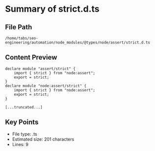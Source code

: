 # Summary of strict.d.ts
  
## File Path
`/home/tabs/seo-engineering/automation/node_modules/@types/node/assert/strict.d.ts`

## Content Preview
```
declare module "assert/strict" {
    import { strict } from "node:assert";
    export = strict;
}
declare module "node:assert/strict" {
    import { strict } from "node:assert";
    export = strict;
}

[...truncated...]
```

## Key Points
- File type: .ts
- Estimated size: 201 characters
- Lines: 9

